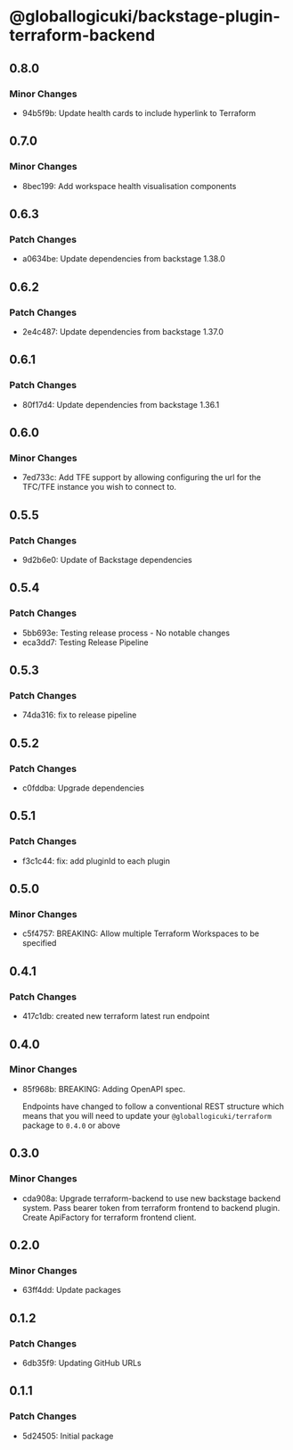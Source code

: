 # @globallogicuki/backstage-plugin-terraform-backend

## 0.8.0

### Minor Changes

- 94b5f9b: Update health cards to include hyperlink to Terraform

## 0.7.0

### Minor Changes

- 8bec199: Add workspace health visualisation components

## 0.6.3

### Patch Changes

- a0634be: Update dependencies from backstage 1.38.0

## 0.6.2

### Patch Changes

- 2e4c487: Update dependencies from backstage 1.37.0

## 0.6.1

### Patch Changes

- 80f17d4: Update dependencies from backstage 1.36.1

## 0.6.0

### Minor Changes

- 7ed733c: Add TFE support by allowing configuring the url for the TFC/TFE instance you wish to connect to.

## 0.5.5

### Patch Changes

- 9d2b6e0: Update of Backstage dependencies

## 0.5.4

### Patch Changes

- 5bb693e: Testing release process - No notable changes
- eca3dd7: Testing Release Pipeline

## 0.5.3

### Patch Changes

- 74da316: fix to release pipeline

## 0.5.2

### Patch Changes

- c0fddba: Upgrade dependencies

## 0.5.1

### Patch Changes

- f3c1c44: fix: add pluginId to each plugin

## 0.5.0

### Minor Changes

- c5f4757: BREAKING: Allow multiple Terraform Workspaces to be specified

## 0.4.1

### Patch Changes

- 417c1db: created new terraform latest run endpoint

## 0.4.0

### Minor Changes

- 85f968b: BREAKING: Adding OpenAPI spec.

  Endpoints have changed to follow a conventional REST structure which means that you will need to update your `@globallogicuki/terraform` package to `0.4.0` or above

## 0.3.0

### Minor Changes

- cda908a: Upgrade terraform-backend to use new backstage backend system. Pass bearer token from terraform frontend to backend plugin. Create ApiFactory for terraform frontend client.

## 0.2.0

### Minor Changes

- 63ff4dd: Update packages

## 0.1.2

### Patch Changes

- 6db35f9: Updating GitHub URLs

## 0.1.1

### Patch Changes

- 5d24505: Initial package
